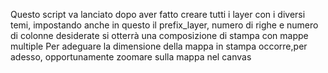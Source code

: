 Questo script va lanciato dopo aver fatto creare tutti i layer con i diversi temi, impostando anche in questo il prefix_layer, numero di righe e numero di colonne desiderate si otterrà una composizione di stampa con mappe multiple
Per adeguare la dimensione della mappa in stampa occorre,per adesso, opportunamente zoomare sulla mappa nel canvas
